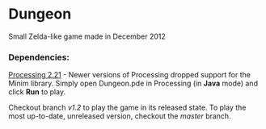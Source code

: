 # Dungeon
Small Zelda-like game made in December 2012
### Dependencies:
[Processing 2.21](https://processing.org/download/?processing) - Newer versions of Processing dropped support for the Minim library.
Simply open Dungeon.pde in Processing (in **Java** mode) and click **Run** to play.

Checkout branch *v1.2* to play the game in its released state. To play the most up-to-date, unreleased version, checkout the *master* branch.
